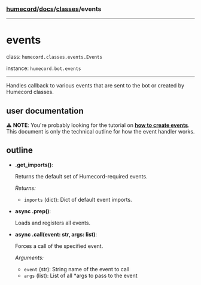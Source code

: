 ### [humecord](../..)/[docs](../README.md)/[classes](./README.md)/events

---
# events

class: `humecord.classes.events.Events`

instance: `humecord.bot.events`

---
Handles callback to various events that are sent to the bot or created by Humecord classes.

## user documentation
⚠️ **NOTE**: You're probably looking for the tutorial on **[how to create events](../basics/events.md)**. This document is only the technical outline for how the event handler works.

## outline
* **.get_imports()**: 

    Returns the default set of Humecord-required events.

    *Returns:*
    - `imports` (dict): Dict of default event imports.
* **async .prep()**:

    Loads and registers all events.
* **async .call(event: str, args: list)**:

    Forces a call of the specified event.

    *Arguments:*
    - `event` (str): String name of the event to call
    - `args` (list): List of all *args to pass to the event